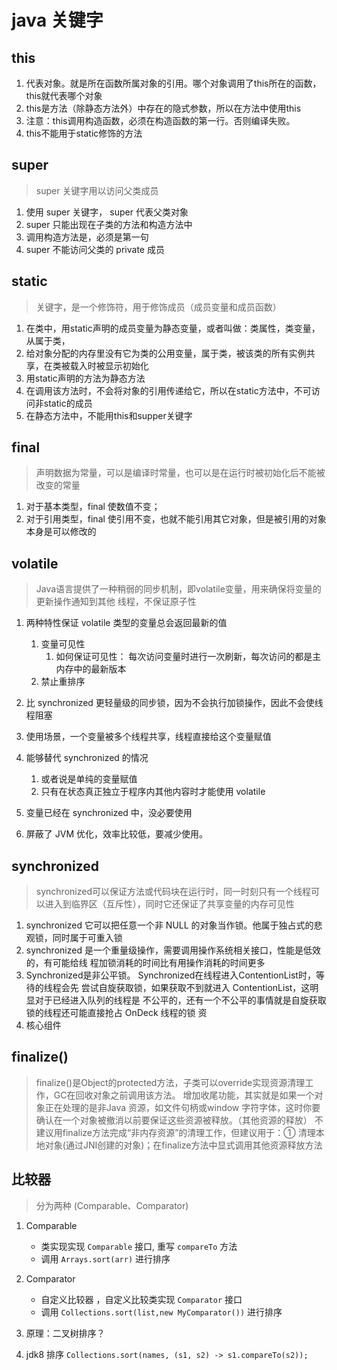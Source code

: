 # java 关键字

## this

1. 代表对象。就是所在函数所属对象的引用。哪个对象调用了this所在的函数，this就代表哪个对象
2. this是方法（除静态方法外）中存在的隐式参数，所以在方法中使用this
3. 注意：this调用构造函数，必须在构造函数的第一行。否则编译失败。
4. this不能用于static修饰的方法

## super

> super 关键字用以访问父类成员

1. 使用 super 关键字， super 代表父类对象
2. super 只能出现在子类的方法和构造方法中
3. 调用构造方法是，必须是第一句
4. super 不能访问父类的 private 成员

## static

> 关键字，是一个修饰符，用于修饰成员（成员变量和成员函数）

1. 在类中，用static声明的成员变量为静态变量，或者叫做：类属性，类变量，从属于类，
2. 给对象分配的内存里没有它为类的公用变量，属于类，被该类的所有实例共享，在类被载入时被显示初始化
3. 用static声明的方法为静态方法
4. 在调用该方法时，不会将对象的引用传递给它，所以在static方法中，不可访问非static的成员
5. 在静态方法中，不能用this和supper关键字

## final

> 声明数据为常量，可以是编译时常量，也可以是在运行时被初始化后不能被改变的常量

1. 对于基本类型，final 使数值不变；
2. 对于引用类型，final 使引用不变，也就不能引用其它对象，但是被引用的对象本身是可以修改的

## volatile

> Java语言提供了一种稍弱的同步机制，即volatile变量，用来确保将变量的更新操作通知到其他 线程，不保证原子性

1. 两种特性保证 volatile 类型的变量总会返回最新的值
   1. 变量可见性
      1. 如何保证可见性： 每次访问变量时进行一次刷新，每次访问的都是主内存中的最新版本
   2. 禁止重排序
2. 比 synchronized 更轻量级的同步锁，因为不会执行加锁操作，因此不会使线程阻塞
3. 使用场景，一个变量被多个线程共享，线程直接给这个变量赋值
4. 能够替代 synchronized 的情况
   1. 或者说是单纯的变量赋值
   2. 只有在状态真正独立于程序内其他内容时才能使用 volatile

5. 变量已经在 synchronized 中，没必要使用
6. 屏蔽了 JVM 优化，效率比较低，要减少使用。 

## synchronized

> synchronized可以保证方法或代码块在运行时，同一时刻只有一个线程可以进入到临界区（互斥性），同时它还保证了共享变量的内存可见性

1. synchronized 它可以把任意一个非 NULL 的对象当作锁。他属于独占式的悲观锁，同时属于可重入锁
2. synchronized 是一个重量级操作，需要调用操作系统相关接口，性能是低效的，有可能给线 程加锁消耗的时间比有用操作消耗的时间更多
3. Synchronized是非公平锁。 Synchronized在线程进入ContentionList时，等待的线程会先 尝试自旋获取锁，如果获取不到就进入 ContentionList，这明显对于已经进入队列的线程是 不公平的，还有一个不公平的事情就是自旋获取锁的线程还可能直接抢占 OnDeck 线程的锁 资
4. 核心组件

## finalize()

> finalize()是Object的protected方法，子类可以override实现资源清理工作，GC在回收对象之前调用该方法。
> 增加收尾功能，其实就是如果一个对象正在处理的是非Java 资源，如文件句柄或window 字符字体，这时你要确认在一个对象被撤消以前要保证这些资源被释放。（其他资源的释放）
> 不建议用finalize方法完成“非内存资源”的清理工作，但建议用于：① 清理本地对象(通过JNI创建的对象)；在finalize方法中显式调用其他资源释放方法

## 比较器

> 分为两种 (Comparable、Comparator)
1. Comparable
   * 类实现实现 `Comparable` 接口, 重写 `compareTo` 方法
   * 调用 `Arrays.sort(arr)` 进行排序
2. Comparator
   * 自定义比较器 ，自定义比较类实现 `Comparator` 接口
   * 调用 `Collections.sort(list,new MyComparator())` 进行排序

3. 原理：二叉树排序？
4. jdk8 排序  `Collections.sort(names, (s1, s2) -> s1.compareTo(s2));`

